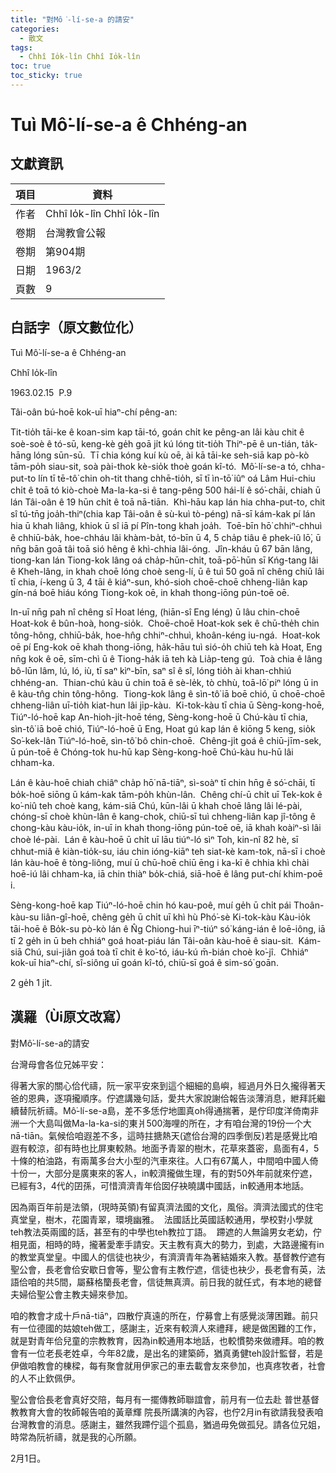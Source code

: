 ```yaml
---
title: "對Mô͘-lí-se-a 的請安"
categories:
  - 散文
tags:
  - Chhî Io̍k-lîn Chhî Io̍k-lîn
toc: true
toc_sticky: true
---
```


# Tuì Mô͘-lí-se-a ê Chhéng-an

## 文獻資訊

| 項目 | 資料 |
|---|---|
| 作者 | Chhî Io̍k-lîn Chhî Io̍k-lîn |
| 卷期 | 台灣教會公報 |
| 卷期 | 第904期 |
| 日期 | 1963/2 |
| 頁數 | 9 |

## 白話字（原文數位化）

Tuì Mô͘-lí-se-a ê Chhéng-an

Chhî Io̍k-lîn

1963.02.15  P.9

Tâi-oân bú-hoē kok-uī hiaⁿ-chí pêng-an:

Tit-tio̍h tāi-ke ê koan-sim kap tāi-tó, goán chi̍t ke pêng-an lâi kàu chit ê soè-soè ê tó-sū, keng-kè ge̍h goā ji̍t kú lóng tit-tio̍h Thiⁿ-pē ê un-tián, ta̍k-hāng lóng sūn-sū.  Tī chia kóng kuí kù oē, ài kā tāi-ke seh-siā kap pò-kò tām-po̍h siau-sit, soà pài-thok kè-sio̍k thoè goán kî-tó.  Mô͘-lí-se-a tó, chha-put-to lín tī tē-tô͘ chin oh-tit thang chhē-tio̍h, sī tī ìn-tō͘ iûⁿ oá Lâm Hui-chiu chi̍t ê toā tó kiò-choè Ma-la-ka-si ê tang-pêng 500 hái-lí ê só͘-chāi, chiah ū lán Tâi-oân ê 19 hūn chi̍t ê toā nā-tiān.  Khì-hāu kap lán hia chha-put-to, chit sî tú-tn̄g joa̍h-thiⁿ(chia kap Tâi-oân ê sù-kuì tò-péng) nā-sī kám-kak pí lán hia ū khah liâng, khiok ū sî iā pí Pîn-tong khah joa̍h.  Toē-bīn hō͘ chhiⁿ-chhuì ê chhiū-ba̍k, hoe-chháu lâi khàm-ba̍t, tó-bīn ū 4, 5 cha̍p tiâu ê phek-iû lō͘, ū nn̄g bān goā tâi toā sió hêng ê khì-chhia lâi-óng.  Jîn-kháu ū 67 bān lâng, tiong-kan lán Tiong-kok lâng oá cha̍p-hūn-chi̍t, toā-pō͘-hūn sī Kńg-tang lâi ê Kheh-lâng, in khah choē lóng choè seng-lí, ū ê tuì 50 goā nî chêng chiū lâi tī chia, í-keng ū 3, 4 tāi ê kiáⁿ-sun, khó-sioh choē-choē chheng-liân kap gín-ná boē hiáu kóng Tiong-kok oē, in khah thong-iōng pún-toē oē.

In-uī nn̄g pah nî chêng sī Hoat léng, (hiān-sî Eng léng) ū lâu chin-choē Hoat-kok ê bûn-hoà, hong-sio̍k.  Choē-choē Hoat-kok sek ê chū-the̍h chin tông-hông, chhiū-ba̍k, hoe-hn̂g chhiⁿ-chhuì, khoân-kéng iu-ngá.  Hoat-kok oē pí Eng-kok oē khah thong-iōng, ha̍k-hāu tuì sió-o̍h chiū teh kà Hoat, Eng nn̄g kok ê oē, sīm-chì ū ê Tiong-ha̍k iā teh kà Lia̍p-teng gú.  Toà chia ê lâng bô-lūn lâm, lú, ló, iù, tī saⁿ kìⁿ-bīn, saⁿ sî ê sî, lóng tio̍h ài khan-chhiú chhéng-an.  Thian-chú kàu ū chin toā ê sè-le̍k, tò chhù, toā-lō͘ piⁿ lóng ū in ê kàu-tn̂g chin tông-hông.  Tiong-kok lâng ê sìn-tô͘ iā boē chió, ū choē-choē chheng-liân uī-tio̍h kiat-hun lâi ji̍p-kàu.  Ki-tok-kàu tī chia ū Sèng-kong-hoē, Tiúⁿ-ló-hoē kap An-hioh-ji̍t-hoē téng, Sèng-kong-hoē ū Chú-kàu tī chia, sìn-tô͘ iā boē chió, Tiúⁿ-ló-hoē ū Eng, Hoat gú kap lán ê kiōng 5 keng, sio̍k So͘-kek-lân Tiúⁿ-ló-hoē, sìn-tô͘ bô chin-choē.  Chêng-ji̍t goá ê chiū-jīm-sek, ū pún-toē ê Chóng-tok hu-hū kap Sèng-kong-hoē Chú-kàu hu-hū lâi chham-ka.

Lán ê kàu-hoē chiah chiâⁿ cha̍p hō͘ nā-tiāⁿ, sì-soàⁿ tī chin hn̄g ê só͘-chāi, tī bo̍k-hoē siōng ū kám-kak tām-po̍h khùn-lân.  Chêng chí-ū chi̍t uī Tek-kok ê ko͘-niû teh choè kang, kám-siā Chú, kūn-lâi ū khah choē lâng lâi lé-pài, chóng-sī choè khùn-lân ê kang-chok, chiū-sī tuì chheng-liân kap jî-tông ê chong-kàu kàu-io̍k, in-uī in khah thong-iōng pún-toē oē, iā khah koàiⁿ-sì lâi choè lé-pài.  Lán ê kàu-hoē ū chi̍t uī lāu tiúⁿ-ló sìⁿ Toh, kin-nî 82 hè, sī chhut-miâ ê kiàn-tio̍k-su, iáu chin ióng-kiāⁿ teh siat-kè kam-tok, nā-sī i choè lán kàu-hoē ê tòng-liông, muí ū chū-hoē chiū ēng i ka-kī ê chhia khì chài hoē-iú lâi chham-ka, iā chin thiàⁿ bo̍k-chiá, siā-hoē ê lâng put-chí khim-poē i.

Sèng-kong-hoē kap Tiúⁿ-ló-hoē chin hó kau-poê, muí ge̍h ū chi̍t pái Thoân-kàu-su liân-gî-hoē, chêng ge̍h ū chi̍t uī khì hù Phó͘-sè Ki-tok-kàu Kàu-io̍k tāi-hoē ê Bo̍k-su pò-kò lán ê N̂g Chiong-hui īⁿ-tiúⁿ só͘ káng-ián ê loē-iông, iā tī 2 ge̍h in ū beh chhiáⁿ goá hoat-piáu lán Tâi-oân kàu-hoē ê siau-sit.  Kám-siā Chú, sui-jiân goá toà tī chit ê ko͘-tó, iáu-kú m̄-bián choè ko͘-jî.  Chhiáⁿ kok-uī hiaⁿ-chí, sî-siông uī goán kî-tó, chiū-sī goá ê sim-só͘ goān.

2 ge̍h 1 ji̍t.

## 漢羅（Ùi原文改寫）

對Mô͘-lí-se-a的請安

台灣母會各位兄姊平安：

得著大家的關心佮代禱，阮一家平安來到這个細細的島嶼，經過月外日久攏得著天爸的恩典，逐項攏順序。佇遮講幾句話，愛共大家說謝佮報告淡薄消息，紲拜託繼續替阮祈禱。Mô͘-lí-se-a島，差不多恁佇地圖真oh得通揣著，是佇印度洋倚南非洲一个大島叫做Ma-la-ka-si的東爿500海哩的所在，才有咱台灣的19份一个大nā-tiān。氣候佮咱遐差不多，這時拄搪熱天(遮佮台灣的四季倒反)若是感覺比咱遐有較涼，卻有時也比屏東較熱。地面予青翠的樹木，花草來蓋密，島面有4，5十條的柏油路，有兩萬多台大小型的汽車來往。人口有67萬人，中間咱中國人倚十份一，大部分是廣東來的客人，in較濟攏做生理，有的對50外年前就來佇遮，已經有3，4代的囝孫，可惜濟濟青年佮囡仔袂曉講中國話，in較通用本地話。

因為兩百年前是法領，(現時英領)有留真濟法國的文化，風俗。濟濟法國式的住宅真堂皇，樹木，花園青翠，環境幽雅。  法國話比英國話較通用，學校對小學就teh教法英兩國的話，甚至有的中學也teh教拉丁語。  蹛遮的人無論男女老幼，佇相見面，相時的時，攏著愛牽手請安。天主教有真大的勢力，到處，大路邊攏有in的教堂真堂皇。中國人的信徒也袂少，有濟濟青年為著結婚來入教。基督教佇遮有聖公會，長老會佮安歇日會等，聖公會有主教佇遮，信徒也袂少，長老會有英，法語佮咱的共5間，屬蘇格籣長老會，信徒無真濟。前日我的就任式，有本地的總督夫婦佮聖公會主教夫婦來參加。

咱的教會才成十戶nā-tiāⁿ，四散佇真遠的所在，佇募會上有感覺淡薄困難。前只有一位德國的姑娘teh做工，感謝主，近來有較濟人來禮拜，總是做困難的工作，就是對青年佮兒童的宗教教育，因為in較通用本地話，也較慣勢來做禮拜。咱的教會有一位老長老姓卓，今年82歲，是出名的建築師，猶真勇健teh設計監督，若是伊做咱教會的棟樑，每有聚會就用伊家己的車去載會友來參加，也真疼牧者，社會的人不止欽佩伊。

聖公會佮長老會真好交陪，每月有一擺傳教師聯誼會，前月有一位去赴 普世基督教教育大會的牧師報告咱的黃章輝 院長所講演的內容，也佇2月in有欲請我發表咱台灣教會的消息。感謝主，雖然我蹛佇這个孤島，猶過毋免做孤兒。請各位兄姐，時常為阮祈禱，就是我的心所願。

2月1日。

